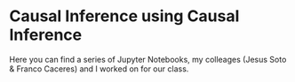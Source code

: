 # Causal Inference using Causal Inference

Here you can find a series of Jupyter Notebooks, my colleages (Jesus Soto & Franco Caceres) and I worked on for our class.
